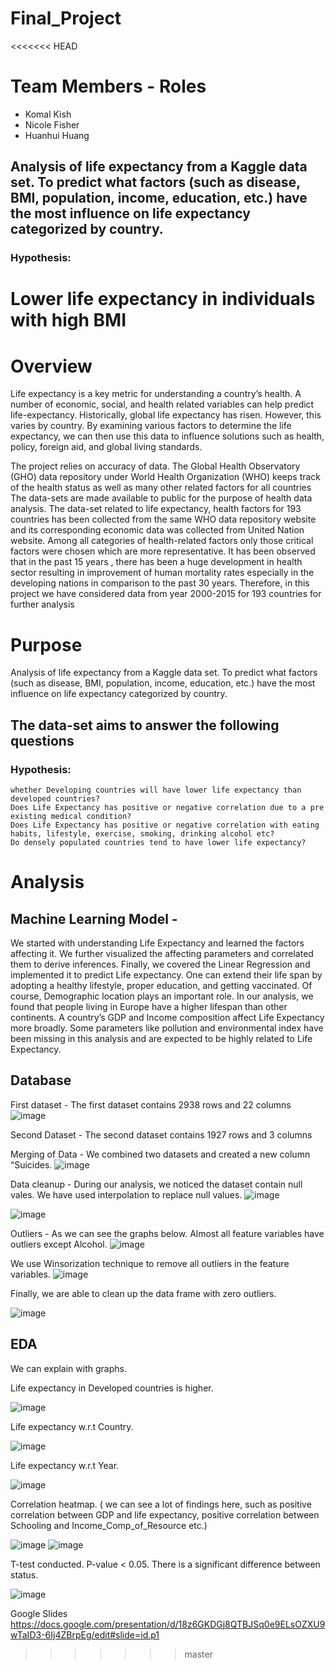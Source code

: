 # Final_Project

<<<<<<< HEAD
# Team Members - Roles
- Komal Kish
- Nicole Fisher 
- Huanhui Huang

## Analysis of life expectancy from a Kaggle data set. To predict what factors (such as disease, BMI, population, income, education, etc.) have the most influence on life expectancy categorized by country.
	
### Hypothesis: 
Lower life expectancy in individuals with high BMI
=======
# Overview
Life expectancy is a key metric for understanding a country’s health. A number of economic, social, and health related variables can help predict life-expectancy. Historically, global life expectancy has risen. However, this varies by country. By examining various factors to determine the life expectancy, we can then use this data to influence solutions such as health, policy, foreign aid, and global living standards.

The project relies on accuracy of data. The Global Health Observatory (GHO) data repository under World Health Organization (WHO) keeps track of the health status as well as many other related factors for all countries The data-sets are made available to public for the purpose of health data analysis. The data-set related to life expectancy, health factors for 193 countries has been collected from the same WHO data repository website and its corresponding economic data was collected from United Nation website. Among all categories of health-related factors only those critical factors were chosen which are more representative. It has been observed that in the past 15 years , there has been a huge development in health sector resulting in improvement of human mortality rates especially in the developing nations in comparison to the past 30 years. Therefore, in this project we have considered data from year 2000-2015 for 193 countries for further analysis

# Purpose
Analysis of life expectancy from a Kaggle data set. To predict what factors (such as disease, BMI, population, income, education, etc.) have the most influence on life expectancy categorized by country.

## The data-set aims to answer the following questions
### Hypothesis: 
	whether Developing countries will have lower life expectancy than developed countries? 
	Does Life Expectancy has positive or negative correlation due to a pre existing medical condition?
	Does Life Expectancy has positive or negative correlation with eating habits, lifestyle, exercise, smoking, drinking alcohol etc?
	Do densely populated countries tend to have lower life expectancy?
	
# Analysis 

## Machine Learning Model - 
We started with understanding Life Expectancy and learned the factors affecting it. We further visualized the affecting parameters and correlated them to derive inferences. Finally, we covered the Linear Regression and implemented it to predict Life expectancy.
One can extend their life span by adopting a healthy lifestyle, proper education, and getting vaccinated. Of course, Demographic location plays an important role. In our analysis, we found that people living in Europe have a higher lifespan than other continents. A country’s GDP and Income composition affect Life Expectancy more broadly.
Some parameters like pollution and environmental index have been missing in this analysis and are expected to be highly related to Life Expectancy.

## Database
First dataset - The first dataset contains 2938 rows and 22 columns
![image](https://user-images.githubusercontent.com/92557075/160436912-f6136c68-1dd4-4085-8887-5d8ee6043a50.png)

Second Dataset - The second dataset contains 1927 rows and 3 columns

Merging of Data - We combined two datasets and created a new column “Suicides. 
![image](https://user-images.githubusercontent.com/92557075/160437161-b1bae391-6b6b-4f03-8968-2c892bd1758e.png)
 
Data cleanup - During our analysis, we noticed the dataset contain null vales. We have used interpolation to replace null values. 
![image](https://user-images.githubusercontent.com/92557075/160437501-94429159-410e-4a33-b28d-fa70f0fd1635.png)

![image](https://user-images.githubusercontent.com/92557075/160524364-9ebec5d6-adf0-485d-a827-3a67ede21d78.png)


Outliers - As we can see the graphs below. Almost all feature variables have outliers except Alcohol. 
![image](https://user-images.githubusercontent.com/92557075/160524419-2e5d99f6-8a9c-4561-90c0-65ed5134da25.png)


We use Winsorization technique to remove all outliers in the feature variables.
![image](https://user-images.githubusercontent.com/92557075/160524817-900bc733-d375-4cb0-bb95-87b5a93227aa.png)


Finally, we are able to clean up the data frame with zero outliers.

![image](https://user-images.githubusercontent.com/92557075/160528094-6dd9d44b-fd68-4348-80e6-3120794dc608.png)



## EDA

We can explain with graphs.


Life expectancy in Developed countries is higher.

![image](https://user-images.githubusercontent.com/92557075/160524779-3e4c1ed5-9873-4c2d-96bb-2f3cd2e62f49.png)



Life expectancy w.r.t Country.

![image](https://user-images.githubusercontent.com/92557075/160528278-127b0d8b-1335-48a7-b2d8-eaf6f37e4d7d.png)



Life expectancy w.r.t Year.

![image](https://user-images.githubusercontent.com/92557075/160528301-b410ea5a-71c8-4d41-aeb4-6d2567dd6948.png)



Correlation heatmap. ( we can see a lot of findings here, such as positive correlation between GDP and life expectancy, positive correlation between Schooling and Income_Comp_of_Resource etc.)

![image](https://user-images.githubusercontent.com/92557075/160528323-da54d85f-349a-49dc-ab48-af65b5884b35.png)
![image](https://user-images.githubusercontent.com/92557075/160527827-bc05501a-78e5-47c3-96d6-e3f1e2072890.png)


T-test conducted. P-value < 0.05. There is a significant difference between status.

![image](https://user-images.githubusercontent.com/92557075/160528388-fd010375-042f-4034-ba68-593c3ad882bb.png)


Google Slides
https://docs.google.com/presentation/d/18z6GKDGj8QTBJSq0e9ELsOZXU9wTaID3-6Ij4ZBrpEg/edit#slide=id.p1
	

        
>>>>>>> master
